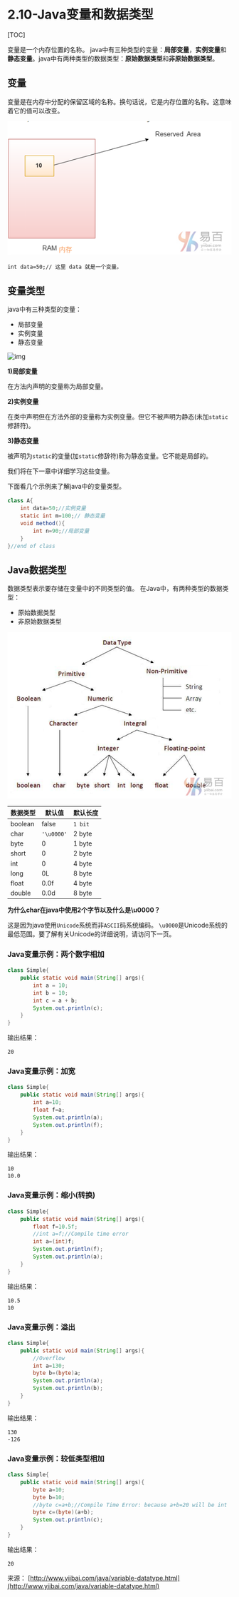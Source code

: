 # 2.10-Java变量和数据类型

[TOC]

变量是一个内存位置的名称。 java中有三种类型的变量：**局部变量**，**实例变量**和**静态变量**。java中有两种类型的数据类型：**原始数据类型**和**非原始数据类型**。

## 变量

变量是在内存中分配的保留区域的名称。换句话说，它是内存位置的名称。这意味着它的值可以改变。

![img](images/514180323_51742.png)

```
int data=50;// 这里 data 就是一个变量。

```

## 变量类型

java中有三种类型的变量：

- 局部变量
- 实例变量
- 静态变量

![img](images/210180325_82894.png)

**1)局部变量**

在方法内声明的变量称为局部变量。

**2)实例变量**

在类中声明但在方法外部的变量称为实例变量。但它不被声明为静态(未加`static`修辞符)。

**3)静态变量**

被声明为`static`的变量(加`static`修辞符)称为静态变量。它不能是局部的。

我们将在下一章中详细学习这些变量。

下面看几个示例来了解java中的变量类型。

```java
class A{  
    int data=50;//实例变量
    static int m=100;// 静态变量
    void method(){  
        int n=90;//局部变量
    }  
}//end of class

```

## Java数据类型

数据类型表示要存储在变量中的不同类型的值。 在Java中，有两种类型的数据类型：

- 原始数据类型
- 非原始数据类型

![img](images/809180336_86072.png)

| 数据类型    | 默认值        | 默认长度    |
| ------- | ---------- | ------- |
| boolean | false      | `1 bit` |
| char    | `'\u0000'` | 2 byte  |
| byte    | 0          | 1 byte  |
| short   | 0          | 2 byte  |
| int     | 0          | 4 byte  |
| long    | 0L         | 8 byte  |
| float   | 0.0f       | 4 byte  |
| double  | 0.0d       | 8 byte  |

**为什么char在java中使用2个字节以及什么是\u0000？**

这是因为java使用`Unicode`系统而非`ASCII`码系统编码。 `\u0000`是Unicode系统的最低范围。要了解有关Unicode的详细说明，请访问下一页。

### Java变量示例：两个数字相加

```java
class Simple{  
    public static void main(String[] args){  
        int a = 10;  
        int b = 10;  
        int c = a + b;  
        System.out.println(c);  
    }
}

```

输出结果：

```
20

```

### Java变量示例：加宽

```java
class Simple{  
    public static void main(String[] args){  
        int a=10;  
        float f=a;  
        System.out.println(a);  
        System.out.println(f);  
    }
}

```

输出结果：

```
10
10.0

```

### Java变量示例：缩小(转换)

```java
class Simple{  
    public static void main(String[] args){  
        float f=10.5f;  
        //int a=f;//Compile time error  
        int a=(int)f;  
        System.out.println(f);  
        System.out.println(a);  
    }
}

```

输出结果：

```
10.5
10

```

### Java变量示例：溢出

```java
class Simple{  
    public static void main(String[] args){  
        //Overflow  
        int a=130;  
        byte b=(byte)a;  
        System.out.println(a);  
        System.out.println(b);  
    }
}

```

输出结果：

```
130
-126

```

### Java变量示例：较低类型相加

```java
class Simple{  
    public static void main(String[] args){  
        byte a=10;  
        byte b=10;  
        //byte c=a+b;//Compile Time Error: because a+b=20 will be int  
        byte c=(byte)(a+b);  
        System.out.println(c);  
    }
}
```

输出结果：

```
20
```

来源： [http://www.yiibai.com/java/variable-datatype.html](http://www.yiibai.com/java/variable-datatype.html)